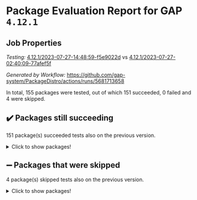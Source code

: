 # Package Evaluation Report for GAP `4.12.1`

## Job Properties

*Testing:* [4.12.1/2023-07-27-14:48:59-f5e9022d](https://github.com/gap-system/PackageDistro/blob/data/reports/4.12.1/2023-07-27-14:48:59-f5e9022d) vs [4.12.1/2023-07-27-02:40:09-77afef5f](https://github.com/gap-system/PackageDistro/blob/data/reports/4.12.1/2023-07-27-02:40:09-77afef5f)

*Generated by Workflow:* https://github.com/gap-system/PackageDistro/actions/runs/5681713658

In total, 155 packages were tested, out of which 151 succeeded, 0 failed and 4 were skipped.

## :heavy_check_mark: Packages still succeeding

151 package(s) succeeded tests also on the previous version.
<details><summary>Click to show packages!</summary>

- 4ti2interface 2023.02-04 [(success)](https://github.com/gap-system/PackageDistro/actions/runs/5681713658/job/15398972785)
- ace 5.6.2 [(success)](https://github.com/gap-system/PackageDistro/actions/runs/5681713658/job/15398973027)
- aclib 1.3.2 [(success)](https://github.com/gap-system/PackageDistro/actions/runs/5681713658/job/15398973302)
- agt 0.3.1 [(success)](https://github.com/gap-system/PackageDistro/actions/runs/5681713658/job/15398973558)
- alnuth 3.2.1 [(success)](https://github.com/gap-system/PackageDistro/actions/runs/5681713658/job/15398973865)
- anupq 3.3.0 [(success)](https://github.com/gap-system/PackageDistro/actions/runs/5681713658/job/15398974078)
- atlasrep 2.1.6 [(success)](https://github.com/gap-system/PackageDistro/actions/runs/5681713658/job/15398974335)
- autodoc 2023.06.19 [(success)](https://github.com/gap-system/PackageDistro/actions/runs/5681713658/job/15398974544)
- automata 1.15 [(success)](https://github.com/gap-system/PackageDistro/actions/runs/5681713658/job/15398974747)
- automgrp 1.3.2 [(success)](https://github.com/gap-system/PackageDistro/actions/runs/5681713658/job/15398974976)
- autpgrp 1.11 [(success)](https://github.com/gap-system/PackageDistro/actions/runs/5681713658/job/15398975223)
- cap 2023.07-07 [(success)](https://github.com/gap-system/PackageDistro/actions/runs/5681713658/job/15398975511)
- caratinterface 2.3.5 [(success)](https://github.com/gap-system/PackageDistro/actions/runs/5681713658/job/15398975786)
- cddinterface 2022.11.01 [(success)](https://github.com/gap-system/PackageDistro/actions/runs/5681713658/job/15398976022)
- circle 1.6.6 [(success)](https://github.com/gap-system/PackageDistro/actions/runs/5681713658/job/15398976258)
- classicpres 1.22 [(success)](https://github.com/gap-system/PackageDistro/actions/runs/5681713658/job/15398976533)
- cohomolo 1.6.11 [(success)](https://github.com/gap-system/PackageDistro/actions/runs/5681713658/job/15398976745)
- congruence 1.2.5 [(success)](https://github.com/gap-system/PackageDistro/actions/runs/5681713658/job/15398977014)
- corelg 1.56 [(success)](https://github.com/gap-system/PackageDistro/actions/runs/5681713658/job/15398977291)
- crime 1.6 [(success)](https://github.com/gap-system/PackageDistro/actions/runs/5681713658/job/15398977509)
- crisp 1.4.6 [(success)](https://github.com/gap-system/PackageDistro/actions/runs/5681713658/job/15398977746)
- crypting 0.10.4 [(success)](https://github.com/gap-system/PackageDistro/actions/runs/5681713658/job/15398978046)
- cryst 4.1.26 [(success)](https://github.com/gap-system/PackageDistro/actions/runs/5681713658/job/15398978313)
- crystcat 1.1.10 [(success)](https://github.com/gap-system/PackageDistro/actions/runs/5681713658/job/15398978580)
- ctbllib 1.3.6 [(success)](https://github.com/gap-system/PackageDistro/actions/runs/5681713658/job/15398978795)
- cubefree 1.19 [(success)](https://github.com/gap-system/PackageDistro/actions/runs/5681713658/job/15398979067)
- curlinterface 2.3.2 [(success)](https://github.com/gap-system/PackageDistro/actions/runs/5681713658/job/15398979336)
- cvec 2.8.1 [(success)](https://github.com/gap-system/PackageDistro/actions/runs/5681713658/job/15398979577)
- datastructures 0.3.0 [(success)](https://github.com/gap-system/PackageDistro/actions/runs/5681713658/job/15398979868)
- deepthought 1.0.6 [(success)](https://github.com/gap-system/PackageDistro/actions/runs/5681713658/job/15398980137)
- design 1.8 [(success)](https://github.com/gap-system/PackageDistro/actions/runs/5681713658/job/15398980397)
- difsets 2.3.1 [(success)](https://github.com/gap-system/PackageDistro/actions/runs/5681713658/job/15398980631)
- digraphs 1.6.2 [(success)](https://github.com/gap-system/PackageDistro/actions/runs/5681713658/job/15398980880)
- edim 1.3.7 [(success)](https://github.com/gap-system/PackageDistro/actions/runs/5681713658/job/15398981072)
- example 4.3.4 [(success)](https://github.com/gap-system/PackageDistro/actions/runs/5681713658/job/15398981318)
- examplesforhomalg 2023.07-01 [(success)](https://github.com/gap-system/PackageDistro/actions/runs/5681713658/job/15398981560)
- factint 1.6.3 [(success)](https://github.com/gap-system/PackageDistro/actions/runs/5681713658/job/15398981764)
- ferret 1.0.9 [(success)](https://github.com/gap-system/PackageDistro/actions/runs/5681713658/job/15398982000)
- fga 1.5.0 [(success)](https://github.com/gap-system/PackageDistro/actions/runs/5681713658/job/15398982225)
- fining 1.5.6 [(success)](https://github.com/gap-system/PackageDistro/actions/runs/5681713658/job/15398982475)
- float 1.0.3 [(success)](https://github.com/gap-system/PackageDistro/actions/runs/5681713658/job/15398982759)
- format 1.4.3 [(success)](https://github.com/gap-system/PackageDistro/actions/runs/5681713658/job/15398983043)
- forms 1.2.9 [(success)](https://github.com/gap-system/PackageDistro/actions/runs/5681713658/job/15398983289)
- fplsa 1.2.6 [(success)](https://github.com/gap-system/PackageDistro/actions/runs/5681713658/job/15398983620)
- fr 2.4.12 [(success)](https://github.com/gap-system/PackageDistro/actions/runs/5681713658/job/15398983936)
- francy 2.0.3 [(success)](https://github.com/gap-system/PackageDistro/actions/runs/5681713658/job/15398984226)
- fwtree 1.3 [(success)](https://github.com/gap-system/PackageDistro/actions/runs/5681713658/job/15398984514)
- gapdoc 1.6.6 [(success)](https://github.com/gap-system/PackageDistro/actions/runs/5681713658/job/15398984854)
- gauss 2023.02-04 [(success)](https://github.com/gap-system/PackageDistro/actions/runs/5681713658/job/15398985123)
- gaussforhomalg 2023.02-04 [(success)](https://github.com/gap-system/PackageDistro/actions/runs/5681713658/job/15398985393)
- gbnp 1.0.5 [(success)](https://github.com/gap-system/PackageDistro/actions/runs/5681713658/job/15398985648)
- generalizedmorphismsforcap 2023.03-01 [(success)](https://github.com/gap-system/PackageDistro/actions/runs/5681713658/job/15398985957)
- genss 1.6.8 [(success)](https://github.com/gap-system/PackageDistro/actions/runs/5681713658/job/15398986230)
- gradedmodules 2023.02-04 [(success)](https://github.com/gap-system/PackageDistro/actions/runs/5681713658/job/15398986553)
- gradedringforhomalg 2023.02-04 [(success)](https://github.com/gap-system/PackageDistro/actions/runs/5681713658/job/15398986886)
- grape 4.9.0 [(success)](https://github.com/gap-system/PackageDistro/actions/runs/5681713658/job/15398987153)
- groupoids 1.73 [(success)](https://github.com/gap-system/PackageDistro/actions/runs/5681713658/job/15398987430)
- grpconst 2.6.4 [(success)](https://github.com/gap-system/PackageDistro/actions/runs/5681713658/job/15398987696)
- guarana 0.96.3 [(success)](https://github.com/gap-system/PackageDistro/actions/runs/5681713658/job/15398987976)
- guava 3.18 [(success)](https://github.com/gap-system/PackageDistro/actions/runs/5681713658/job/15398988253)
- hap 1.57 [(success)](https://github.com/gap-system/PackageDistro/actions/runs/5681713658/job/15398988539)
- hapcryst 0.1.15 [(success)](https://github.com/gap-system/PackageDistro/actions/runs/5681713658/job/15398988870)
- hecke 1.5.3 [(success)](https://github.com/gap-system/PackageDistro/actions/runs/5681713658/job/15398989151)
- help 3.5 [(success)](https://github.com/gap-system/PackageDistro/actions/runs/5681713658/job/15398989401)
- homalg 2023.02-05 [(success)](https://github.com/gap-system/PackageDistro/actions/runs/5681713658/job/15398989683)
- homalgtocas 2023.02-04 [(success)](https://github.com/gap-system/PackageDistro/actions/runs/5681713658/job/15398989941)
- idrel 2.45 [(success)](https://github.com/gap-system/PackageDistro/actions/runs/5681713658/job/15398990239)
- images 1.3.1 [(success)](https://github.com/gap-system/PackageDistro/actions/runs/5681713658/job/15398990461)
- intpic 0.3.0 [(success)](https://github.com/gap-system/PackageDistro/actions/runs/5681713658/job/15398990729)
- io 4.8.1 [(success)](https://github.com/gap-system/PackageDistro/actions/runs/5681713658/job/15398990926)
- io_forhomalg 2023.02-04 [(success)](https://github.com/gap-system/PackageDistro/actions/runs/5681713658/job/15398991215)
- irredsol 1.4.4 [(success)](https://github.com/gap-system/PackageDistro/actions/runs/5681713658/job/15398991528)
- json 2.1.1 [(success)](https://github.com/gap-system/PackageDistro/actions/runs/5681713658/job/15398991834)
- jupyterkernel 1.5.0 [(success)](https://github.com/gap-system/PackageDistro/actions/runs/5681713658/job/15398992212)
- jupyterviz 1.5.6 [(success)](https://github.com/gap-system/PackageDistro/actions/runs/5681713658/job/15398992534)
- kan 1.35 [(success)](https://github.com/gap-system/PackageDistro/actions/runs/5681713658/job/15398992798)
- kbmag 1.5.11 [(success)](https://github.com/gap-system/PackageDistro/actions/runs/5681713658/job/15398993088)
- laguna 3.9.6 [(success)](https://github.com/gap-system/PackageDistro/actions/runs/5681713658/job/15398993396)
- liealgdb 2.2.1 [(success)](https://github.com/gap-system/PackageDistro/actions/runs/5681713658/job/15398993666)
- liepring 2.8 [(success)](https://github.com/gap-system/PackageDistro/actions/runs/5681713658/job/15398993887)
- liering 2.4.2 [(success)](https://github.com/gap-system/PackageDistro/actions/runs/5681713658/job/15398994136)
- linearalgebraforcap 2023.06-02 [(success)](https://github.com/gap-system/PackageDistro/actions/runs/5681713658/job/15398994408)
- localizeringforhomalg 2023.02-04 [(success)](https://github.com/gap-system/PackageDistro/actions/runs/5681713658/job/15398994733)
- loops 3.4.3 [(success)](https://github.com/gap-system/PackageDistro/actions/runs/5681713658/job/15398995027)
- lpres 1.0.3 [(success)](https://github.com/gap-system/PackageDistro/actions/runs/5681713658/job/15398995292)
- majoranaalgebras 1.5.1 [(success)](https://github.com/gap-system/PackageDistro/actions/runs/5681713658/job/15398995624)
- mapclass 1.4.6 [(success)](https://github.com/gap-system/PackageDistro/actions/runs/5681713658/job/15398995866)
- matgrp 0.70 [(success)](https://github.com/gap-system/PackageDistro/actions/runs/5681713658/job/15398996126)
- matricesforhomalg 2023.02-04 [(success)](https://github.com/gap-system/PackageDistro/actions/runs/5681713658/job/15398996394)
- modisom 2.5.4 [(success)](https://github.com/gap-system/PackageDistro/actions/runs/5681713658/job/15398996694)
- modulepresentationsforcap 2023.06-02 [(success)](https://github.com/gap-system/PackageDistro/actions/runs/5681713658/job/15398997046)
- modules 2023.02-04 [(success)](https://github.com/gap-system/PackageDistro/actions/runs/5681713658/job/15398997308)
- monoidalcategories 2023.05-03 [(success)](https://github.com/gap-system/PackageDistro/actions/runs/5681713658/job/15398997601)
- nconvex 2022.09-01 [(success)](https://github.com/gap-system/PackageDistro/actions/runs/5681713658/job/15398997853)
- nilmat 1.4.2 [(success)](https://github.com/gap-system/PackageDistro/actions/runs/5681713658/job/15398998169)
- nock 1.5 [(success)](https://github.com/gap-system/PackageDistro/actions/runs/5681713658/job/15398998441)
- normalizinterface 1.3.6 [(success)](https://github.com/gap-system/PackageDistro/actions/runs/5681713658/job/15398998716)
- nq 2.5.10 [(success)](https://github.com/gap-system/PackageDistro/actions/runs/5681713658/job/15398999032)
- numericalsgps 1.3.1 [(success)](https://github.com/gap-system/PackageDistro/actions/runs/5681713658/job/15398999330)
- openmath 11.5.3 [(success)](https://github.com/gap-system/PackageDistro/actions/runs/5681713658/job/15398999648)
- orb 4.9.0 [(success)](https://github.com/gap-system/PackageDistro/actions/runs/5681713658/job/15398999915)
- packagemanager 1.4.1 [(success)](https://github.com/gap-system/PackageDistro/actions/runs/5681713658/job/15399000178)
- patternclass 2.4.3 [(success)](https://github.com/gap-system/PackageDistro/actions/runs/5681713658/job/15399000457)
- permut 2.0.4 [(success)](https://github.com/gap-system/PackageDistro/actions/runs/5681713658/job/15399000707)
- polenta 1.3.10 [(success)](https://github.com/gap-system/PackageDistro/actions/runs/5681713658/job/15399000991)
- polymaking 0.8.6 [(success)](https://github.com/gap-system/PackageDistro/actions/runs/5681713658/job/15399001255)
- primgrp 3.4.4 [(success)](https://github.com/gap-system/PackageDistro/actions/runs/5681713658/job/15399001493)
- profiling 2.5.4 [(success)](https://github.com/gap-system/PackageDistro/actions/runs/5681713658/job/15399001686)
- qpa 1.34 [(success)](https://github.com/gap-system/PackageDistro/actions/runs/5681713658/job/15399001975)
- quagroup 1.8.3 [(success)](https://github.com/gap-system/PackageDistro/actions/runs/5681713658/job/15399002263)
- radiroot 2.9 [(success)](https://github.com/gap-system/PackageDistro/actions/runs/5681713658/job/15399002523)
- rcwa 4.7.1 [(success)](https://github.com/gap-system/PackageDistro/actions/runs/5681713658/job/15399002778)
- rds 1.8 [(success)](https://github.com/gap-system/PackageDistro/actions/runs/5681713658/job/15399002973)
- recog 1.4.2 [(success)](https://github.com/gap-system/PackageDistro/actions/runs/5681713658/job/15399003225)
- repndecomp 1.3.0 [(success)](https://github.com/gap-system/PackageDistro/actions/runs/5681713658/job/15399003461)
- repsn 3.1.1 [(success)](https://github.com/gap-system/PackageDistro/actions/runs/5681713658/job/15399003700)
- resclasses 4.7.3 [(success)](https://github.com/gap-system/PackageDistro/actions/runs/5681713658/job/15399003969)
- ringsforhomalg 2023.02-05 [(success)](https://github.com/gap-system/PackageDistro/actions/runs/5681713658/job/15399004206)
- sco 2023.02-04 [(success)](https://github.com/gap-system/PackageDistro/actions/runs/5681713658/job/15399004449)
- scscp 2.4.1 [(success)](https://github.com/gap-system/PackageDistro/actions/runs/5681713658/job/15399004720)
- semigroups 5.2.1 [(success)](https://github.com/gap-system/PackageDistro/actions/runs/5681713658/job/15399004987)
- sglppow 2.3 [(success)](https://github.com/gap-system/PackageDistro/actions/runs/5681713658/job/15399005266)
- sgpviz 0.999.5 [(success)](https://github.com/gap-system/PackageDistro/actions/runs/5681713658/job/15399005574)
- simpcomp 2.1.14 [(success)](https://github.com/gap-system/PackageDistro/actions/runs/5681713658/job/15399005814)
- singular 2023.02.09 [(success)](https://github.com/gap-system/PackageDistro/actions/runs/5681713658/job/15399006048)
- sl2reps 1.1 [(success)](https://github.com/gap-system/PackageDistro/actions/runs/5681713658/job/15399006316)
- sla 1.5.3 [(success)](https://github.com/gap-system/PackageDistro/actions/runs/5681713658/job/15399006584)
- smallgrp 1.5.3 [(success)](https://github.com/gap-system/PackageDistro/actions/runs/5681713658/job/15399006831)
- smallsemi 0.6.13 [(success)](https://github.com/gap-system/PackageDistro/actions/runs/5681713658/job/15399007079)
- sonata 2.9.6 [(success)](https://github.com/gap-system/PackageDistro/actions/runs/5681713658/job/15399007308)
- sophus 1.27 [(success)](https://github.com/gap-system/PackageDistro/actions/runs/5681713658/job/15399007534)
- spinsym 1.5.2 [(success)](https://github.com/gap-system/PackageDistro/actions/runs/5681713658/job/15399007763)
- standardff 0.9.4 [(success)](https://github.com/gap-system/PackageDistro/actions/runs/5681713658/job/15399007998)
- symbcompcc 1.3.2 [(success)](https://github.com/gap-system/PackageDistro/actions/runs/5681713658/job/15399008307)
- thelma 1.3 [(success)](https://github.com/gap-system/PackageDistro/actions/runs/5681713658/job/15399008541)
- tomlib 1.2.9 [(success)](https://github.com/gap-system/PackageDistro/actions/runs/5681713658/job/15399008805)
- toolsforhomalg 2023.07-01 [(success)](https://github.com/gap-system/PackageDistro/actions/runs/5681713658/job/15399009085)
- toric 1.9.5 [(success)](https://github.com/gap-system/PackageDistro/actions/runs/5681713658/job/15399009442)
- toricvarieties 2022.07.13 [(success)](https://github.com/gap-system/PackageDistro/actions/runs/5681713658/job/15399009728)
- transgrp 3.6.4 [(success)](https://github.com/gap-system/PackageDistro/actions/runs/5681713658/job/15399010051)
- ugaly 4.1.3 [(success)](https://github.com/gap-system/PackageDistro/actions/runs/5681713658/job/15399010326)
- unipot 1.5 [(success)](https://github.com/gap-system/PackageDistro/actions/runs/5681713658/job/15399010615)
- unitlib 4.2.0 [(success)](https://github.com/gap-system/PackageDistro/actions/runs/5681713658/job/15399010930)
- utils 0.82 [(success)](https://github.com/gap-system/PackageDistro/actions/runs/5681713658/job/15399011168)
- uuid 0.7 [(success)](https://github.com/gap-system/PackageDistro/actions/runs/5681713658/job/15399011408)
- walrus 0.9991 [(success)](https://github.com/gap-system/PackageDistro/actions/runs/5681713658/job/15399011697)
- wedderga 4.10.4 [(success)](https://github.com/gap-system/PackageDistro/actions/runs/5681713658/job/15399011995)
- xmod 2.91 [(success)](https://github.com/gap-system/PackageDistro/actions/runs/5681713658/job/15399012315)
- xmodalg 1.23 [(success)](https://github.com/gap-system/PackageDistro/actions/runs/5681713658/job/15399012565)
- yangbaxter 0.10.3 [(success)](https://github.com/gap-system/PackageDistro/actions/runs/5681713658/job/15399012802)
- zeromqinterface 0.14 [(success)](https://github.com/gap-system/PackageDistro/actions/runs/5681713658/job/15399013070)
</details>

## :heavy_minus_sign: Packages that were skipped

4 package(s) skipped tests also on the previous version.
<details><summary>Click to show packages!</summary>

- browse 1.8.21 [(skipped)](https://github.com/gap-system/PackageDistro/actions/runs/5681713658/job/15398477286)
- itc 1.5.1 [(skipped)](https://github.com/gap-system/PackageDistro/actions/runs/5681713658/job/15398477286)
- polycyclic 2.16 [(skipped)](https://github.com/gap-system/PackageDistro/actions/runs/5681713658/job/15398477286)
- xgap 4.31 [(skipped)](https://github.com/gap-system/PackageDistro/actions/runs/5681713658/job/15398477286)
</details>


